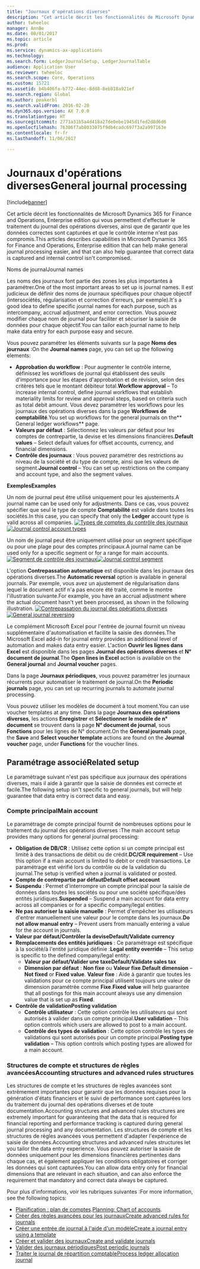 ```yaml
---
title: "Journaux d'opérations diverses"
description: "Cet article décrit les fonctionnalités de Microsoft Dynamics 365 for Finance and Operations, Enterprise edition qui vous permettent d'effectuer le traitement du journal des opérations diverses, ainsi que de garantir que les données correctes sont capturées et que le contrôle interne n'est pas compromis."
author: twheeloc
manager: AnnBe
ms.date: 08/01/2017
ms.topic: article
ms.prod: 
ms.service: dynamics-ax-applications
ms.technology: 
ms.search.form: LedgerJournalSetup, LedgerJournalTable
audience: Application User
ms.reviewer: twheeloc
ms.search.scope: Core, Operations
ms.custom: 15721
ms.assetid: b4b406fa-b772-44ec-8dd8-8eb818a921ef
ms.search.region: Global
ms.author: peakerbl
ms.search.validFrom: 2016-02-28
ms.dyn365.ops.version: AX 7.0.0
ms.translationtype: HT
ms.sourcegitcommit: 2771a31b5a4d418a27de0ebe1945d1fed2d8d6d6
ms.openlocfilehash: 76386f7ab8033075f9db4cadc697f3a2a997163e
ms.contentlocale: fr-fr
ms.lasthandoff: 11/06/2017

---
```


# <a name="general-journal-processing"></a><span data-ttu-id="1f91e-103">Journaux d'opérations diverses</span><span class="sxs-lookup"><span data-stu-id="1f91e-103">General journal processing</span></span>

[!include[banner](../includes/banner.md)]


<span data-ttu-id="1f91e-104">Cet article décrit les fonctionnalités de Microsoft Dynamics 365 for Finance and Operations, Enterprise edition qui vous permettent d'effectuer le traitement du journal des opérations diverses, ainsi que de garantir que les données correctes sont capturées et que le contrôle interne n'est pas compromis.</span><span class="sxs-lookup"><span data-stu-id="1f91e-104">This articles describes capabilities in Microsoft Dynamics 365 for Finance and Operations, Enterprise edition that can help make general journal processing easier, and that can also help guarantee that correct data is captured and internal control isn't compromised.</span></span>  

<span data-ttu-id="1f91e-105">Noms de journal</span><span class="sxs-lookup"><span data-stu-id="1f91e-105">Journal names</span></span>

<span data-ttu-id="1f91e-106">Les noms des journaux font partie des zones les plus importantes à paramétrer.</span><span class="sxs-lookup"><span data-stu-id="1f91e-106">One of the most important areas to set up is journal names.</span></span> <span data-ttu-id="1f91e-107">Il est judicieux de définir des noms de journaux spécifiques pour chaque objectif (intersociétés, régularisation et correction d'erreurs, par exemple).</span><span class="sxs-lookup"><span data-stu-id="1f91e-107">It's a good idea to define specific journal names for each purpose, such as intercompany, accrual adjustment, and error correction.</span></span> <span data-ttu-id="1f91e-108">Vous pouvez modifier chaque nom de journal pour faciliter et sécuriser la saisie de données pour chaque objectif.</span><span class="sxs-lookup"><span data-stu-id="1f91e-108">You can tailor each journal name to help make data entry for each purpose easy and secure.</span></span> 

<span data-ttu-id="1f91e-109">Vous pouvez paramétrer les éléments suivants sur la page **Noms des journaux** :</span><span class="sxs-lookup"><span data-stu-id="1f91e-109">On the **Journal names** page, you can set up the following elements:</span></span>

-   <span data-ttu-id="1f91e-110">**Approbation du workflow** : Pour augmenter le contrôle interne, définissez les workflows de journal qui établissent des seuils d'importance pour les étapes d'approbation et de révision, selon des critères tels que le montant débiteur total.</span><span class="sxs-lookup"><span data-stu-id="1f91e-110">**Workflow approval** – To increase internal control, define journal workflows that establish materiality limits for review and approval steps, based on criteria such as total debit amount.</span></span> <span data-ttu-id="1f91e-111">Vous devez paramétrer les workflows pour les journaux des opérations diverses dans la page **Workflows de comptabilité**.</span><span class="sxs-lookup"><span data-stu-id="1f91e-111">You set up workflows for the general journals on the** General ledger workflows** page.</span></span>
-   <span data-ttu-id="1f91e-112">**Valeurs par défaut** : Sélectionnez les valeurs par défaut pour les comptes de contrepartie, la devise et les dimensions financières.</span><span class="sxs-lookup"><span data-stu-id="1f91e-112">**Default values** – Select default values for offset accounts, currency, and financial dimensions.</span></span>
-   <span data-ttu-id="1f91e-113">**Contrôle des journaux** : Vous pouvez paramétrer des restrictions au niveau de la société et du type de compte, ainsi que les valeurs de segment.</span><span class="sxs-lookup"><span data-stu-id="1f91e-113">**Journal control** – You can set up restrictions on the company and account type, and also the segment values.</span></span> 

<span data-ttu-id="1f91e-114">**Exemples**</span><span class="sxs-lookup"><span data-stu-id="1f91e-114">**Examples**</span></span>

<span data-ttu-id="1f91e-115">Un nom de journal peut être utilisé uniquement pour les ajustements.</span><span class="sxs-lookup"><span data-stu-id="1f91e-115">A journal name can be used only for adjustments.</span></span> <span data-ttu-id="1f91e-116">Dans ce cas, vous pouvez spécifier que seul le type de compte **Comptabilité** est valide dans toutes les sociétés.</span><span class="sxs-lookup"><span data-stu-id="1f91e-116">In this case, you can specify that only the **Ledger** account type is valid across all companies.</span></span> <span data-ttu-id="1f91e-117">[![Types de comptes du contrôle des journaux](./media/journal-control-account-types1.png)](./media/journal-control-account-types1.png)</span><span class="sxs-lookup"><span data-stu-id="1f91e-117">[![Journal control account types](./media/journal-control-account-types1.png)](./media/journal-control-account-types1.png)</span></span>

<span data-ttu-id="1f91e-118">Un nom de journal peut être uniquement utilisé pour un segment spécifique ou pour une plage pour des comptes principaux.</span><span class="sxs-lookup"><span data-stu-id="1f91e-118">A journal name can be used only for a specific segment or for a range for main accounts.</span></span> <span data-ttu-id="1f91e-119">[![Segment de contrôle des journaux](./media/journal-control-segment1.png)](./media/journal-control-segment1.png)</span><span class="sxs-lookup"><span data-stu-id="1f91e-119">[![Journal control segment](./media/journal-control-segment1.png)](./media/journal-control-segment1.png)</span></span>

<span data-ttu-id="1f91e-120">L'option **Contrepassation automatique** est disponible dans les journaux des opérations diverses.</span><span class="sxs-lookup"><span data-stu-id="1f91e-120">The **Automatic reversal** option is available in general journals.</span></span> <span data-ttu-id="1f91e-121">Par exemple, vous avez un ajustement de régularisation dans lequel le document actif n'a pas encore été traité, comme le montre l'illustration suivante.</span><span class="sxs-lookup"><span data-stu-id="1f91e-121">For example, you have an accrual adjustment where the actual document hasn't yet been processed, as shown in the following illustration.</span></span>
<span data-ttu-id="1f91e-122">[![Contrepassation du journal des opérations diverses](./media/general-journal-reversing1.png)](./media/general-journal-reversing1.png)</span><span class="sxs-lookup"><span data-stu-id="1f91e-122">[![General journal reversing](./media/general-journal-reversing1.png)](./media/general-journal-reversing1.png)</span></span> 

<span data-ttu-id="1f91e-123">Le complément Microsoft Excel pour l'entrée de journal fournit un niveau supplémentaire d'automatisation et facilite la saisie des données.</span><span class="sxs-lookup"><span data-stu-id="1f91e-123">The Microsoft Excel add-in for journal entry provides an additional level of automation and makes data entry easier.</span></span> <span data-ttu-id="1f91e-124">L'action **Ouvrir les lignes dans Excel** est disponible dans les pages **Journal des opérations diverses** et **N° document de journal**.</span><span class="sxs-lookup"><span data-stu-id="1f91e-124">The **Open lines in Excel** action is available on the **General journal** and **Journal voucher** pages.</span></span> 

<span data-ttu-id="1f91e-125">Dans la page **Journaux périodiques**, vous pouvez paramétrer les journaux récurrents pour automatiser le traitement de journal.</span><span class="sxs-lookup"><span data-stu-id="1f91e-125">On the **Periodic journals** page, you can set up recurring journals to automate journal processing.</span></span> 

<span data-ttu-id="1f91e-126">Vous pouvez utiliser les modèles de document à tout moment.</span><span class="sxs-lookup"><span data-stu-id="1f91e-126">You can use voucher templates at any time.</span></span> <span data-ttu-id="1f91e-127">Dans la page **Journaux des opérations diverses**, les actions **Enregistrer** et **Sélectionner le modèle de n° document** se trouvent dans la page **N° document de journal**, sous **Fonctions** pour les lignes de N° document.</span><span class="sxs-lookup"><span data-stu-id="1f91e-127">On the **General journals** page, the **Save** and **Select voucher template** actions are found on the **Journal voucher** page, under **Functions** for the voucher lines.</span></span>

## <a name="related-setup"></a><span data-ttu-id="1f91e-128">Paramétrage associé</span><span class="sxs-lookup"><span data-stu-id="1f91e-128">Related setup</span></span>
<span data-ttu-id="1f91e-129">Le paramétrage suivant n'est pas spécifique aux journaux des opérations diverses, mais il aide à garantir que la saisie de données est correcte et facile.</span><span class="sxs-lookup"><span data-stu-id="1f91e-129">The following setup isn't specific to general journals, but will help guarantee that data entry is correct data and easy.</span></span>

### <a name="main-account"></a><span data-ttu-id="1f91e-130">Compte principal</span><span class="sxs-lookup"><span data-stu-id="1f91e-130">Main account</span></span>

<span data-ttu-id="1f91e-131">Le paramétrage de compte principal fournit de nombreuses options pour le traitement du journal des opérations diverses :</span><span class="sxs-lookup"><span data-stu-id="1f91e-131">The main account setup provides many options for general journal processing:</span></span>

-   <span data-ttu-id="1f91e-132">**Obligation de DB/CR** : Utilisez cette option si un compte principal est limité à des transactions de débit ou de crédit.</span><span class="sxs-lookup"><span data-stu-id="1f91e-132">**DC/CR requirement** – Use this option if a main account is limited to debit or credit transactions.</span></span> <span data-ttu-id="1f91e-133">Le paramétrage est vérifié lors du contrôle ou de la validation du journal.</span><span class="sxs-lookup"><span data-stu-id="1f91e-133">The setup is verified when a journal is validated or posted.</span></span>
-   <span data-ttu-id="1f91e-134">**Compte de contrepartie par défaut**</span><span class="sxs-lookup"><span data-stu-id="1f91e-134">**Default offset account**</span></span>
-   <span data-ttu-id="1f91e-135">**Suspendu** : Permet d'interrompre un compte principal pour la saisie de données dans toutes les sociétés ou pour une société spécifique/des entités juridiques.</span><span class="sxs-lookup"><span data-stu-id="1f91e-135">**Suspended** – Suspend a main account for data entry across all companies or for a specific company/legal entities.</span></span>
-   <span data-ttu-id="1f91e-136">**Ne pas autoriser la saisie manuelle** : Permet d'empêcher les utilisateurs d'entrer manuellement une valeur pour le compte dans les journaux.</span><span class="sxs-lookup"><span data-stu-id="1f91e-136">**Do not allow manual entry** – Prevent users from manually entering a value for the account in journals.</span></span>
-   <span data-ttu-id="1f91e-137">**Valeur par défaut/Contrôler la devise**</span><span class="sxs-lookup"><span data-stu-id="1f91e-137">**Default/Validate currency**</span></span>
-   <span data-ttu-id="1f91e-138">**Remplacements des entités juridiques** : Ce paramétrage est spécifique à la société/à l'entité juridique définie :</span><span class="sxs-lookup"><span data-stu-id="1f91e-138">**Legal entity override** – This setup is specific to the defined company/legal entity:</span></span>
    -   <span data-ttu-id="1f91e-139">**Valeur par défaut/Valider une taxe**</span><span class="sxs-lookup"><span data-stu-id="1f91e-139">**Default/Validate sales tax**</span></span>
    -   <span data-ttu-id="1f91e-140">**Dimension par défaut** : **Non fixe** ou **Valeur fixe**.</span><span class="sxs-lookup"><span data-stu-id="1f91e-140">**Default dimension** – **Not fixed** or **Fixed value**.</span></span> <span data-ttu-id="1f91e-141">**Valeur fixe** : Aide à garantir que toutes les validations pour ce compte principal utilisent toujours une valeur de dimension paramétrée comme **Fixe**.</span><span class="sxs-lookup"><span data-stu-id="1f91e-141">**Fixed value** will help guarantee that all postings for this main account always use any dimension value that is set up as **Fixed**.</span></span>
-   <span data-ttu-id="1f91e-142">**Contrôle de validation**</span><span class="sxs-lookup"><span data-stu-id="1f91e-142">**Posting validation**</span></span>
    -   <span data-ttu-id="1f91e-143">**Contrôle utilisateur** : Cette option contrôle les utilisateurs qui sont autorisés à valider dans un compte principal.</span><span class="sxs-lookup"><span data-stu-id="1f91e-143">**User validation** – This option controls which users are allowed to post to a main account.</span></span>
    -   <span data-ttu-id="1f91e-144">**Contrôle des types de validation** : Cette option contrôle les types de validations qui sont autorisés pour un compte principal.</span><span class="sxs-lookup"><span data-stu-id="1f91e-144">**Posting type validation** – This option controls which posting types are allowed for a main account.</span></span>

### <a name="accounting-structures-and-advanced-rules-structures"></a><span data-ttu-id="1f91e-145">Structures de compte et structures de règles avancées</span><span class="sxs-lookup"><span data-stu-id="1f91e-145">Accounting structures and advanced rules structures</span></span>

<span data-ttu-id="1f91e-146">Les structures de compte et les structures de règles avancées sont extrêmement importantes pour garantir que les données requises pour la génération d'états financiers et le suivi de performance sont capturées lors du traitement du journal des opérations diverses et de toute documentation.</span><span class="sxs-lookup"><span data-stu-id="1f91e-146">Accounting structures and advanced rules structures are extremely important for guaranteeing that the data that is required for financial reporting and performance tracking is captured during general journal processing and any documentation.</span></span> <span data-ttu-id="1f91e-147">Les structures de compte et les structures de règles avancées vous permettent d'adapter l'expérience de saisie de données.</span><span class="sxs-lookup"><span data-stu-id="1f91e-147">Accounting structures and advanced rules structures let you tailor the data entry experience.</span></span> <span data-ttu-id="1f91e-148">Vous pouvez autoriser la saisie de données uniquement pour les dimensions financières pertinentes dans chaque cas, et également appliquer les conditions obligatoires et corriger les données qui sont capturées.</span><span class="sxs-lookup"><span data-stu-id="1f91e-148">You can allow data entry only for financial dimensions that are relevant in each situation, and can also enforce the requirement that mandatory and correct data always be captured.</span></span>

<span data-ttu-id="1f91e-149">Pour plus d'informations, voir les rubriques suivantes :</span><span class="sxs-lookup"><span data-stu-id="1f91e-149">For more information, see the following topics:</span></span>
- <span data-ttu-id="1f91e-150">[Planification : plan de comptes](plan-chart-of-accounts.md).</span><span class="sxs-lookup"><span data-stu-id="1f91e-150">[Planning: Chart of accounts](plan-chart-of-accounts.md).</span></span> 
- [<span data-ttu-id="1f91e-151">Créer des règles avancées pour les journaux</span><span class="sxs-lookup"><span data-stu-id="1f91e-151">Create advanced rules for journals</span></span>](tasks/create-advanced-rules-journals.md)
- [<span data-ttu-id="1f91e-152">Créer une entrée de journal à l'aide d'un modèle</span><span class="sxs-lookup"><span data-stu-id="1f91e-152">Create a journal entry using a template</span></span>](tasks/create-journal-entry-template.md)
- [<span data-ttu-id="1f91e-153">Créer et valider des journaux</span><span class="sxs-lookup"><span data-stu-id="1f91e-153">Create and validate journals</span></span>](tasks/create-validate-journals.md)
- [<span data-ttu-id="1f91e-154">Valider des journaux périodiques</span><span class="sxs-lookup"><span data-stu-id="1f91e-154">Post periodic journals</span></span>](tasks/post-periodic-journals.md)
- [<span data-ttu-id="1f91e-155">Traiter le journal de répartition comptable</span><span class="sxs-lookup"><span data-stu-id="1f91e-155">Process ledger allocation journal</span></span>](tasks/process-ledger-allocation-journal.md)



